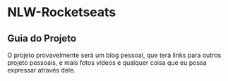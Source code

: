 # NLW-Rocketseats

## Guia do Projeto

O projeto provavelmente será um blog pessoal, que terá links para outros projeto pessoais, e mais fotos vídeos e qualquer coisa que eu possa expressar através dele.